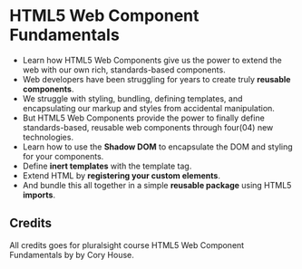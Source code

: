 # HTML5 Web Component Fundamentals

- Learn how HTML5 Web Components give us the power to extend the web with our own rich, standards-based components.
- Web developers have been struggling for years to create truly **reusable components**.
- We struggle with styling, bundling, defining templates, and encapsulating our markup and styles from accidental manipulation.
- But HTML5 Web Components provide the power to finally define standards-based, reusable web components through four(04) new technologies.
- Learn how to use the **Shadow DOM** to encapsulate the DOM and styling for your components.
- Define **inert templates** with the template tag.
- Extend HTML by **registering your custom elements**.
- And bundle this all together in a simple **reusable package** using HTML5 **imports**.

## Credits

All credits goes for pluralsight course HTML5 Web Component Fundamentals by by Cory House.
